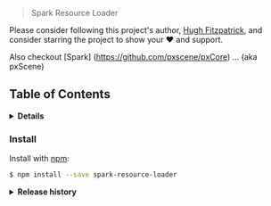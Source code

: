 
> Spark Resource Loader

Please consider following this project's author, [Hugh Fitzpatrick](https://github.com/FitzerIRL), and consider starring the project to show your :heart: and support.

Also checkout [Spark] (https://github.com/pxscene/pxCore) ... (aka pxScene)

## Table of Contents

<details>
<summary><strong>Details</strong></summary>

- [Install](#install)
- [What is nanomatch?](#what-is-nanomatch)
- [Getting started](#getting-started)
  * [Installing nanomatch](#installing-nanomatch)
  * [Usage](#usage)
- [Documentation](#documentation)
  * [Escaping](#escaping)
- [API](#api)
- [Options](#options)
  * [options.basename](#optionsbasename)

- [About](#about)

</details>

### Install

Install with [npm](https://www.npmjs.com/):

```sh
$ npm install --save spark-resource-loader
```

<details>
<summary><strong>Release history</strong></summary>

## History

### key

* `added`: for new features
* `changed`: for changes in existing functionality
* `deprecated`: for once-stable features removed in upcoming releases
* `removed`: for deprecated features removed in this release
* `fixed`: for any bug fixes
* `bumped`: updated dependencies, only minor or higher will be listed.

### [0.1](https://github.com/micromatch/nanomatch/compare/1.0.4...1.1.0) - 2018-09-12

**Initial Release**

* Initial release of the loader

### Author

**Hugh Fitzpatrick**

* [linkedin/in/hughfitzpatrick](https://www.linkedin.com/in/hugh-fitzpatrick-734b08)
* [github/hughfitzpatrick](https://github.com/FitzerIRL)
* [twitter/hughfitzpatrick](https://twitter.com/binaryblobs)

### License

Copyright © 2018, [Hugh Fitzpatrick](https://github.com/FitzerIRL).
Released under the [MIT License](LICENSE).

***
# spark-resource-loader
